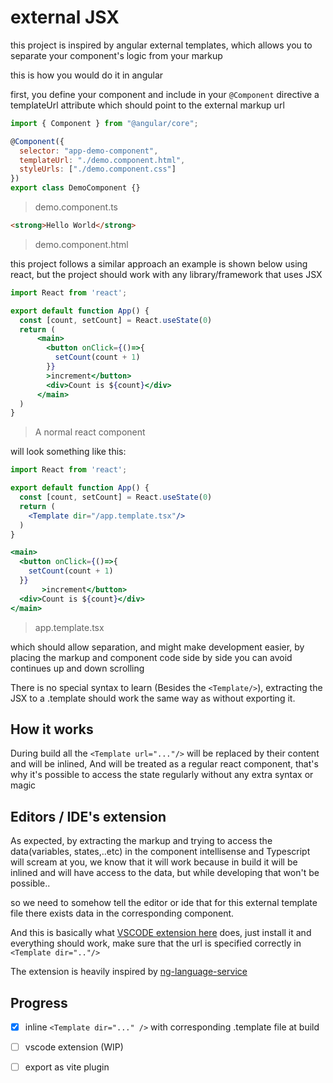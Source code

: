 # external JSX 

this project is inspired by angular external templates, which allows you to separate your component's logic from your markup

this is how you would do it in angular 

first, you define your component and include in your ```@Component``` directive a templateUrl attribute which should point to the external markup url



```jsx
import { Component } from "@angular/core";

@Component({
  selector: "app-demo-component",
  templateUrl: "./demo.component.html",
  styleUrls: ["./demo.component.css"]
})
export class DemoComponent {}
```
> demo.component.ts


```html
<strong>Hello World</strong>
```
> demo.component.html

this project follows a similar approach 
an example is shown below using react, but the project should work with any library/framework that uses JSX

```jsx
import React from 'react';

export default function App() {
  const [count, setCount] = React.useState(0)
  return (
      <main>
        <button onClick={()=>{
          setCount(count + 1)
        }}
        >increment</button>
        <div>Count is ${count}</div>
      </main>
  )
}
```
> A normal react component

will look something like this:
```jsx
import React from 'react';

export default function App() {
  const [count, setCount] = React.useState(0)
  return (
    <Template dir="/app.template.tsx"/>
  )
}
```

```jsx
<main>
  <button onClick={()=>{
    setCount(count + 1)
  }}
       >increment</button>
  <div>Count is ${count}</div>
</main>
```
> app.template.tsx

which should allow separation, and might make development easier, by placing the markup and component code side by side you can avoid continues up and down scrolling 

There is no special syntax to learn (Besides the ```<Template/>```),  extracting the JSX to a .template should work the same way as without exporting it.

## How it works

During build all the ``` <Template url="..."/> ``` will be replaced by their content and will be inlined, And will be treated as a regular react component, that's why it's possible to access the state regularly without any extra syntax or magic

## Editors / IDE's extension
As expected, by extracting the markup and trying to access the data(variables, states,..etc) in the component intellisense and Typescript will scream at you, we know that it will work because in build it will be inlined and will have access to the data, but while developing that won't be possible..

so we need to somehow tell the editor or ide that for this external template file there exists data in the corresponding component.

And this is basically what [VSCODE extension here]() does, just install it and everything should work, make sure that the url is specified correctly in ```<Template dir=".."/>```

The extension is heavily inspired by [ng-language-service](https://github.com/angular/vscode-ng-language-service)

## Progress

- [x] inline ```<Template dir="..." />``` with corresponding .template file at build
- [ ] vscode extension (WIP)
- [ ] export as vite plugin







